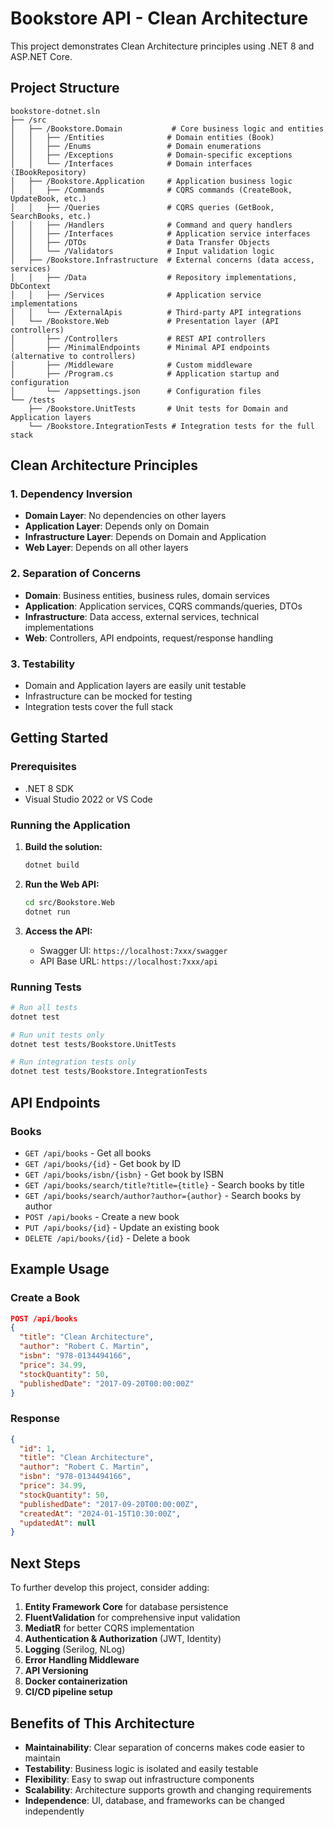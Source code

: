 # Bookstore API - Clean Architecture

This project demonstrates Clean Architecture principles using .NET 8 and ASP.NET Core.

## Project Structure

```
bookstore-dotnet.sln
├── /src
│   ├── /Bookstore.Domain           # Core business logic and entities
│   │   ├── /Entities              # Domain entities (Book)
│   │   ├── /Enums                 # Domain enumerations
│   │   ├── /Exceptions            # Domain-specific exceptions
│   │   └── /Interfaces            # Domain interfaces (IBookRepository)
│   ├── /Bookstore.Application     # Application business logic
│   │   ├── /Commands              # CQRS commands (CreateBook, UpdateBook, etc.)
│   │   ├── /Queries               # CQRS queries (GetBook, SearchBooks, etc.)
│   │   ├── /Handlers              # Command and query handlers
│   │   ├── /Interfaces            # Application service interfaces
│   │   ├── /DTOs                  # Data Transfer Objects
│   │   └── /Validators            # Input validation logic
│   ├── /Bookstore.Infrastructure  # External concerns (data access, services)
│   │   ├── /Data                  # Repository implementations, DbContext
│   │   ├── /Services              # Application service implementations
│   │   └── /ExternalApis          # Third-party API integrations
│   └── /Bookstore.Web             # Presentation layer (API controllers)
│       ├── /Controllers           # REST API controllers
│       ├── /MinimalEndpoints      # Minimal API endpoints (alternative to controllers)
│       ├── /Middleware            # Custom middleware
│       ├── /Program.cs            # Application startup and configuration
│       └── /appsettings.json      # Configuration files
└── /tests
    ├── /Bookstore.UnitTests       # Unit tests for Domain and Application layers
    └── /Bookstore.IntegrationTests # Integration tests for the full stack
```

## Clean Architecture Principles

### 1. Dependency Inversion
- **Domain Layer**: No dependencies on other layers
- **Application Layer**: Depends only on Domain
- **Infrastructure Layer**: Depends on Domain and Application
- **Web Layer**: Depends on all other layers

### 2. Separation of Concerns
- **Domain**: Business entities, business rules, domain services
- **Application**: Application services, CQRS commands/queries, DTOs
- **Infrastructure**: Data access, external services, technical implementations
- **Web**: Controllers, API endpoints, request/response handling

### 3. Testability
- Domain and Application layers are easily unit testable
- Infrastructure can be mocked for testing
- Integration tests cover the full stack

## Getting Started

### Prerequisites
- .NET 8 SDK
- Visual Studio 2022 or VS Code

### Running the Application

1. **Build the solution:**
   ```bash
   dotnet build
   ```

2. **Run the Web API:**
   ```bash
   cd src/Bookstore.Web
   dotnet run
   ```

3. **Access the API:**
   - Swagger UI: `https://localhost:7xxx/swagger`
   - API Base URL: `https://localhost:7xxx/api`

### Running Tests

```bash
# Run all tests
dotnet test

# Run unit tests only
dotnet test tests/Bookstore.UnitTests

# Run integration tests only
dotnet test tests/Bookstore.IntegrationTests
```

## API Endpoints

### Books
- `GET /api/books` - Get all books
- `GET /api/books/{id}` - Get book by ID
- `GET /api/books/isbn/{isbn}` - Get book by ISBN
- `GET /api/books/search/title?title={title}` - Search books by title
- `GET /api/books/search/author?author={author}` - Search books by author
- `POST /api/books` - Create a new book
- `PUT /api/books/{id}` - Update an existing book
- `DELETE /api/books/{id}` - Delete a book

## Example Usage

### Create a Book
```json
POST /api/books
{
  "title": "Clean Architecture",
  "author": "Robert C. Martin",
  "isbn": "978-0134494166",
  "price": 34.99,
  "stockQuantity": 50,
  "publishedDate": "2017-09-20T00:00:00Z"
}
```

### Response
```json
{
  "id": 1,
  "title": "Clean Architecture",
  "author": "Robert C. Martin",
  "isbn": "978-0134494166",
  "price": 34.99,
  "stockQuantity": 50,
  "publishedDate": "2017-09-20T00:00:00Z",
  "createdAt": "2024-01-15T10:30:00Z",
  "updatedAt": null
}
```

## Next Steps

To further develop this project, consider adding:

1. **Entity Framework Core** for database persistence
2. **FluentValidation** for comprehensive input validation
3. **MediatR** for better CQRS implementation
4. **Authentication & Authorization** (JWT, Identity)
5. **Logging** (Serilog, NLog)
6. **Error Handling Middleware**
7. **API Versioning**
8. **Docker containerization**
9. **CI/CD pipeline setup**

## Benefits of This Architecture

- **Maintainability**: Clear separation of concerns makes code easier to maintain
- **Testability**: Business logic is isolated and easily testable
- **Flexibility**: Easy to swap out infrastructure components
- **Scalability**: Architecture supports growth and changing requirements
- **Independence**: UI, database, and frameworks can be changed independently
